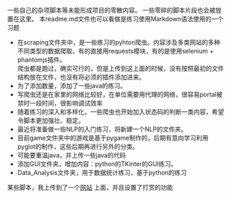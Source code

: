 一些自己的杂项脚本等未能形成项目的零散内容。
一些零碎的脚本片段也会被放置在这里。
本readme.md文件也可以看做是练习使用Markdown语法使用的一个习题

* 在scraping文件夹中，是一些练习的pyhton爬虫。内容涉及多类网站的多种不同类型的数据爬取，有的直接用requests模块，有的是使用selenium + phantomjs插件。<br />
爬虫都是跑过，确实可行的，但是上传到这上面的时候，没有按照最初的文件结构放在文件，也没有将必须的插件添加进来。<br />
* 为了添加数量，添加了一些java的练习。
* 写爬虫还是在家里的网络比较好，在单位需要用代理的网络，很容易portal被禁时一段时间，很影响调试效率
* 随着练习的深入和多样化，一些爬虫也开始加入状态码的判断一类内容，希望令脚本更加强壮、稳定。
* 最近将准备做一些NLP的入门练习，将新建一个NLP的文件夹。
* 目前game文件夹中的游戏是基于pygame制作的，后期有意向学习利用pyglot的制作，这些后期再进行另外的分类。
* 可能要重温java，并上传一些java的代码
* 添加GUI文件夹，增加内容：python的TKinter的GUI练习。
* Data_Analysis文件夹，用于数据统计练习，基于python的练习

某些脚本，我上传到了一个[网站](http://www.demodashi.com/) 上面，并且设置了打赏的功能
